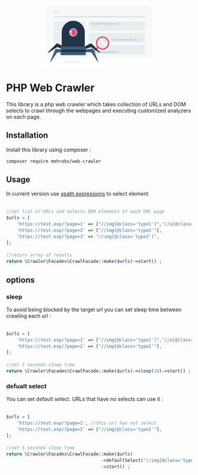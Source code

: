 <p align="center"><img src="resources/imgs/logo.png?raw=true"></p>

# PHP Web Crawler

This library is a php web crawler which takes collection of URLs and DOM selects to crawl through the webpages and
executing customized analyzers on each page.

## Installation

Install this library using composer :

```sh
composer require mehrabx/web-crawler
```

## Usage
In current version use [xpath expressions](https://www.w3schools.com/xml/xpath_intro.asp) to select element

```php

//set list of URLs and selects DOM elements of each URL page
$urls = [
    'https://test.exp/?page=1' => ["//img[@class='type1']","//a[@class='type1']"],
    'https://test.exp/?page=2' => ["//img[@class='type2'"],
    'https://test.exp/?page=3' => "//img[@class='type3']",
];

//return array of results
return \Crawler\Facades\CrawlFacade::make($urls)->start() ;

```

## options

### sleep

To avoid being blocked by the target url you can set sleep time between crawling each url :

```php

$urls = [
    'https://test.exp/?page=1' => ["//img[@class='type1']","//a[@class='type1']"],
    'https://test.exp/?page=2' => ["//img[@class='type2'"],
];

//set 5 seconds sleep time 
return \Crawler\Facades\CrawlFacade::make($urls)->sleep(10)->start() ;
```


### defualt select

You can set default select. URLs that have no selects can use it  :

```php

$urls = [
    'https://test.exp/?page=1', //this url has not select
    'https://test.exp/?page=2' => ["//img[@class='type2'"],
];

//set 5 seconds sleep time 
return \Crawler\Facades\CrawlFacade::make($urls)
                                    ->defaultSelect("//img[@class='type1']")
                                    ->start() ;
```
